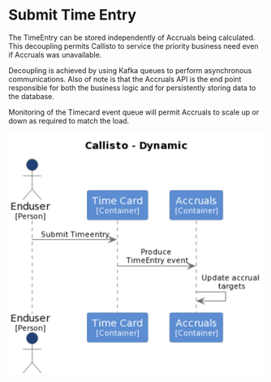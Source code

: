# Submit Time Entry

The TimeEntry can be stored independently of Accruals being calculated. This decoupling permits Callisto to service the priority business need even if Accruals was unavailable.

Decoupling is achieved by using Kafka queues to perform asynchronous communications. Also of note is that the Accruals API is the end point responsible for both the business logic and for persistently storing data to the database.

Monitoring of  the Timecard event queue will permit Accruals to scale up or down as required to match the load.

![Submit Time Entry](../images/submitTimeEntry.png)